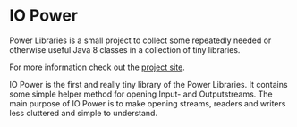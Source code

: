 # IO Power
Power Libraries is a small project to collect some repeatedly needed or otherwise useful Java 8 classes in a collection of tiny libraries.

For more information check out the [project site](http://power-libraries.github.io/).

IO Power is the first and really tiny library of the Power Libraries. It contains some simple helper method for opening Input- and Outputstreams. The main purpose of IO Power is to make opening streams, readers and writers less cluttered and simple to understand.
